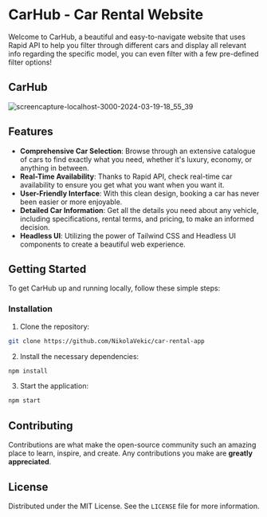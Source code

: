 # CarHub - Car Rental Website

Welcome to CarHub, a beautiful and easy-to-navigate website that uses Rapid API to help you filter through different cars and display all relevant info regarding the specific model, you can even filter with a few pre-defined filter options!

## CarHub
![screencapture-localhost-3000-2024-03-19-18_55_39](https://github.com/NikolaVekic/car-rental-app/assets/55920607/1349f86f-2f0e-49a1-8f21-4198246f72e8)


## Features

- **Comprehensive Car Selection**: Browse through an extensive catalogue of cars to find exactly what you need, whether it's luxury, economy, or anything in between.
- **Real-Time Availability**: Thanks to Rapid API, check real-time car availability to ensure you get what you want when you want it.
- **User-Friendly Interface**: With this clean design, booking a car has never been easier or more enjoyable.
- **Detailed Car Information**: Get all the details you need about any vehicle, including specifications, rental terms, and pricing, to make an informed decision.
- **Headless UI**: Utilizing the power of Tailwind CSS and Headless UI components to create a beautiful web experience.

## Getting Started

To get CarHub up and running locally, follow these simple steps:

### Installation

1. Clone the repository:

```bash
git clone https://github.com/NikolaVekic/car-rental-app
```

2. Install the necessary dependencies:

```bash
npm install
```

3. Start the application:

```bash
npm start
```

## Contributing

Contributions are what make the open-source community such an amazing place to learn, inspire, and create. Any contributions you make are **greatly appreciated**.

## License

Distributed under the MIT License. See the `LICENSE` file for more information.
